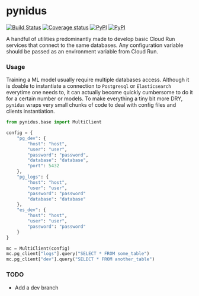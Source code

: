 # pynidus

[![Build Status](https://travis-ci.org/appchoose/pynidus.svg?branch=master)](https://travis-ci.org/appchoose/pynidus)
[![Coverage status](https://codecov.io/gh/appchoose/pynidus/branch/master/graph/badge.svg)](https://codecov.io/github/appchoose/pynidus?branch=master)
[![PyPI](https://img.shields.io/pypi/dm/pynidus.svg)](https://pypi.python.org/pypi)
[![PyPI](https://img.shields.io/pypi/v/pynidus.svg)](https://pypi.python.org/pypi)

A handful of utilities predominantly made to develop basic Cloud Run services that connect to
the same databases. Any configuration variable should be passed as an environment variable from Cloud Run.

### Usage

Training a ML model usually require multiple databases access. Although it is doable to instantiate a connection to `Postgresql` or `Elasticsearch` everytime one needs to, it can actually become quickly cumbersome to do it for a certain number or models. To make everything a tiny bit more DRY, `pynidus` wraps very small chunks of code to deal with config files and clients instantiation.

```python
from pynidus.base import MultiClient

config = {
    "pg_dev": {
        "host": "host",
        "user": "user",
        "password": "password",
        "database": "database",
        "port": 5432
    },
    "pg_logs": {
        "host": "host",
        "user": "user",
        "password": "password"
        "database": "database"
    },
    "es_dev": {
        "host": "host",
        "user": "user",
        "password": "password"
    }
}

mc = MultiClient(config)
mc.pg_client["logs"].query("SELECT * FROM some_table")
mc.pg_client["dev"].query("SELECT * FROM another_table")
```

### TODO

- Add a dev branch
